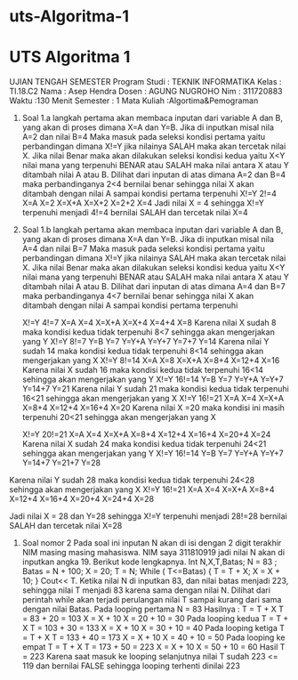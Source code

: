# uts-Algoritma-1

# UTS Algoritma 1

UJIAN TENGAH SEMESTER
Program Studi : TEKNIK INFORMATIKA			Kelas		: TI.18.C2
Nama		: Asep Hendra				Dosen		: AGUNG NUGROHO
Nim		: 311720883				Waktu		:130 Menit
Semester	: 1					Mata Kuliah	:Algortima&Pemograman

1.	Soal 1.a langkah pertama akan membaca inputan dari variable A dan B, yang akan di proses dimana X=A dan Y=B.
Jika di inputkan misal nila A=2 dan nilai B=4
Maka masuk  pada seleksi kondisi pertama yaitu perbandingan dimana X!=Y jika nilainya SALAH maka akan tercetak nilai X.
Jika nilai Benar maka akan dilakukan seleksi kondisi kedua yaitu X<Y nilai mana yang terpenuhi  BENAR atau SALAH maka nilai antara X atau Y ditambah nilai A atau B.
Dilihat dari inputan di atas dimana A=2 dan B=4 maka perbandinganya 2<4 bernilai benar sehingga nilai X akan ditambah dengan nilai A sampai kondisi pertama terpenuhi
	X!=Y					2!=4
	X=A					X=2
X=X+A				X=X+2
					X=2+2
					X=4
Jadi nilai X = 4 sehingga X!=Y terpenuhi menjadi 4!=4 bernilai SALAH dan tercetak nilai X=4

2.	Soal 1.b langkah pertama akan membaca inputan dari variable A dan B, yang akan di proses dimana X=A dan Y=B.
Jika di inputkan misal nila A=4 dan nilai B=7
Maka masuk  pada seleksi kondisi pertama yaitu perbandingan dimana X!=Y jika nilainya SALAH maka akan tercetak nilai X.
Jika nilai Benar maka akan dilakukan seleksi kondisi kedua yaitu X<Y nilai mana yang terpenuhi  BENAR atau SALAH maka nilai antara X atau Y ditambah nilai A atau B.
Dilihat dari inputan di atas dimana A=4 dan B=7 maka perbandinganya 4<7 bernilai benar sehingga nilai X akan ditambah dengan nilai A sampai kondisi pertama terpenuhi

	X!=Y					4!=7
	X=A					X=4
X=X+A				X=X+4
					X=4+4
					X=8
Karena nilai X sudah 8 maka kondisi kedua tidak terpenuhi 8<7 sehingga akan mengerjakan yang Y
	X!=Y					8!=7
	Y=B					Y=7
Y=Y+A				Y=Y+7
					Y=7+7
					Y=14
Karena nilai Y sudah 14 maka kondisi kedua tidak terpenuhi 8<14 sehingga akan mengerjakan yang X
	X!=Y					8!=14
	X=A					X=8
X=X+A				X=8+4
					X=12+4
					X=16
Karena nilai X sudah 16 maka kondisi kedua tidak terpenuhi 16<14 sehingga akan mengerjakan yang Y
	X!=Y					16!=14
	Y=B					Y=7
Y=Y+A				Y=Y+7
					Y=14+7
					Y=21
Karena nilai Y sudah 21 maka kondisi kedua tidak terpenuhi 16<21 sehingga akan mengerjakan yang X
	X!=Y					16!=21
	X=A					X=4
X=X+A				X=8+4
					X=12+4
					X=16+4
					X=20
Karena nilai X =20 maka kondisi ini masih terpenuhi 20<21 sehingga akan mengerjakan yang X

	X!=Y					20!=21
	X=A					X=4
X=X+A				X=8+4
					X=12+4
					X=16+4
					X=20+4
					X=24
Karena nilai X sudah 24 maka kondisi kedua tidak terpenuhi 24<21 sehingga akan mengerjakan yang Y
	X!=Y					16!=14
	Y=B					Y=7
Y=Y+A				Y=Y+7
					Y=14+7
					Y=21+7
					Y=28

Karena nilai Y sudah 28 maka kondisi kedua tidak terpenuhi 24<28 sehingga akan mengerjakan yang X
	X!=Y					16!=21
	X=A					X=4
X=X+A				X=8+4
					X=12+4
					X=16+4
					X=20+4
					X=24+4
					X=28

Jadi nilai X = 28 dan Y=28 sehingga X!=Y terpenuhi menjadi 28!=28 bernilai SALAH dan tercetak nilai X=28






1.	Soal nomor 2 
Pada soal ini inputan N akan di isi dengan 2 digit terakhir NIM masing masing mahasiswa. NIM saya 311810919 jadi nilai N akan di inputkan angka 19.
Berikut kode lengkapnya.
	Int N,X,T,Batas;
	N = 83 ;
	Batas = N + 100;
	X = 20;
	T = N;
	While ( T<=Batas)
		{
		T = T + X;
		X = X + 10;
		}
	Cout<< T.
Ketika nilai N di inputkan 83, dan nilai batas menjadi 223, sehingga nilai T menjadi 83 karena sama dengan nilai N. Dilihat dari  perintah while akan terjadi perulangan nilai T sampai kurang dari sama dengan nilai Batas.
Pada looping pertama
N = 83
Hasilnya :
T = T + X   				T = 83 + 20	= 103
X = X + 10				X = 20 + 10	= 30
Pada looping kedua
T = T + X   				T = 103 + 30	= 133
X = X + 10				X = 30 + 10	= 40
Pada looping ketiga
T = T + X   				T = 133 + 40	= 173
X = X + 10				X = 40 + 10	= 50
Pada looping ke empat
T = T + X   				T = 173 + 50	= 223
X = X + 10				X = 50 + 10	= 60
Hasil T = 223 Karena saat masuk ke looping selanjutnya nilai T sudah 223 <= 119 dan bernilai FALSE sehingga looping terhenti dinilai 223

